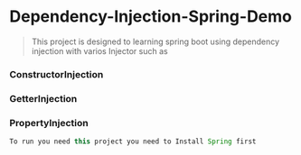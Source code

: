 # Dependency-Injection-Spring-Demo
> This project is designed to learning spring boot using dependency injection with varios Injector such as 
### ConstructorInjection
### GetterInjection 
### PropertyInjection
```java
To run you need this project you need to Install Spring first
```
